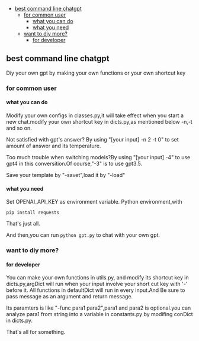 - [best command line chatgpt](#best-command-line-chatgpt)
  - [for common user](#for-common-user)
    - [what you can do](#what-you-can-do)
    - [what you need](#what-you-need)
  - [want to diy more?](#want-to-diy-more)
    - [for developer](#for-developer)
## best command line chatgpt

Diy your own gpt by making your own functions or your own shortcut key

### for common user

#### what you can do

Modify your own configs in classes.py,it will take effect when you start a new chat.modify your own shortcut key in dicts.py,as mentioned below -n,-t and so on.

Not satisfied with gpt's answer? By using "[your input] -n 2 -t 0" to set amount of answer and its temperature.

Too much trouble when switching models?By using "[your input] -4" to use gpt4 in this conversition.Of course,"-3" is to use gpt3.5.

Save your template by "-savet",load it by "-load"

#### what you need
Set OPENAI_API_KEY as environment variable.
Python environment,with 
```pip
pip install requests
```
That's just all.

And then,you can run ```python gpt.py``` to chat with your own gpt.
### want to diy more? 

#### for developer

You can make your own functions in utils.py,
and modify its shortcut key in dicts.py,argDict will run when your input involve your short cut key with '-' before it.
All functions in defaultDict will run in every input.And Be sure to pass message as an argument and return message.

Its paramters is like "-func para1 para2",para1 and para2 is optional.you can analyze para1 from string into a variable in constants.py by modifing conDict in dicts.py.

That's all for something.